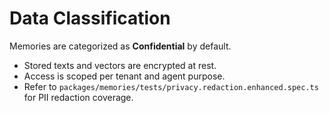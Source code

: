 # Data Classification

Memories are categorized as **Confidential** by default.
- Stored texts and vectors are encrypted at rest.
- Access is scoped per tenant and agent purpose.
- Refer to `packages/memories/tests/privacy.redaction.enhanced.spec.ts` for PII redaction coverage.

